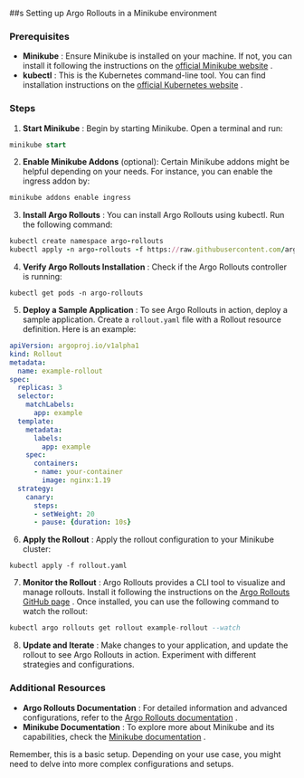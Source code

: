 
##s Setting up Argo Rollouts in a Minikube environment

### Prerequisites 
- **Minikube** : Ensure Minikube is installed on your machine. If not, you can install it following the instructions on the [official Minikube website]() . 
- **kubectl** : This is the Kubernetes command-line tool. You can find installation instructions on the [official Kubernetes website]() .
### Steps 
1. **Start Minikube** :
Begin by starting Minikube. Open a terminal and run:

```sql
minikube start
``` 
2. **Enable Minikube Addons**  (optional):
Certain Minikube addons might be helpful depending on your needs. For instance, you can enable the ingress addon by:

```bash
minikube addons enable ingress
``` 
3. **Install Argo Rollouts** :
You can install Argo Rollouts using kubectl. Run the following command:

```ruby
kubectl create namespace argo-rollouts
kubectl apply -n argo-rollouts -f https://raw.githubusercontent.com/argoproj/argo-rollouts/stable/manifests/install.yaml
``` 
4. **Verify Argo Rollouts Installation** :
Check if the Argo Rollouts controller is running:

```arduino
kubectl get pods -n argo-rollouts
``` 
5. **Deploy a Sample Application** :
To see Argo Rollouts in action, deploy a sample application. Create a `rollout.yaml` file with a Rollout resource definition. Here is an example:

```yaml
apiVersion: argoproj.io/v1alpha1
kind: Rollout
metadata:
  name: example-rollout
spec:
  replicas: 3
  selector:
    matchLabels:
      app: example
  template:
    metadata:
      labels:
        app: example
    spec:
      containers:
      - name: your-container
        image: nginx:1.19
  strategy:
    canary:
      steps:
      - setWeight: 20
      - pause: {duration: 10s}
``` 
6. **Apply the Rollout** :
Apply the rollout configuration to your Minikube cluster:

```Copy code
kubectl apply -f rollout.yaml
``` 
7. **Monitor the Rollout** :
Argo Rollouts provides a CLI tool to visualize and manage rollouts. Install it following the instructions on the [Argo Rollouts GitHub page]() . Once installed, you can use the following command to watch the rollout:

```sql
kubectl argo rollouts get rollout example-rollout --watch
``` 
8. **Update and Iterate** :
Make changes to your application, and update the rollout to see Argo Rollouts in action. Experiment with different strategies and configurations.
### Additional Resources 
- **Argo Rollouts Documentation** : For detailed information and advanced configurations, refer to the [Argo Rollouts documentation]() . 
- **Minikube Documentation** : To explore more about Minikube and its capabilities, check the [Minikube documentation]() .

Remember, this is a basic setup. Depending on your use case, you might need to delve into more complex configurations and setups.
